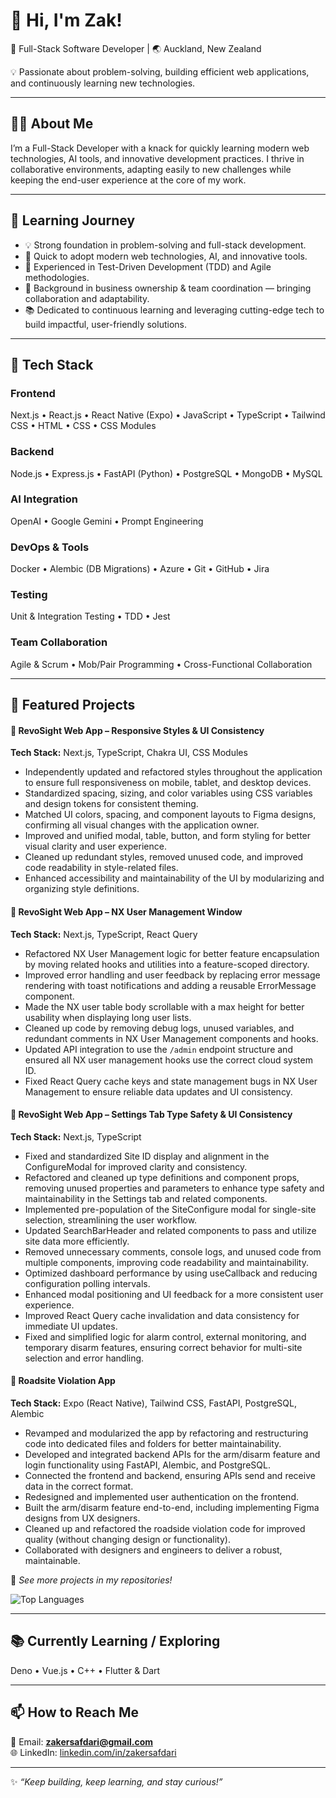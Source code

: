 # 👋 Hi, I'm Zak!
🎯 Full-Stack Software Developer | 🌏 Auckland, New Zealand  

💡 Passionate about problem-solving, building efficient web applications, and continuously learning new technologies.  

---

## 👩‍💻 About Me
I’m a Full-Stack Developer with a knack for quickly learning modern web technologies, AI tools, and innovative development practices. I thrive in collaborative environments, adapting easily to new challenges while keeping the end-user experience at the core of my work.

---

## 🌱 Learning Journey
- 💡 Strong foundation in problem-solving and full-stack development.  
- 🚀 Quick to adopt modern web technologies, AI, and innovative tools.  
- 🧪 Experienced in Test-Driven Development (TDD) and Agile methodologies.  
- 🤝 Background in business ownership & team coordination — bringing collaboration and adaptability.  
- 📚 Dedicated to continuous learning and leveraging cutting-edge tech to build impactful, user-friendly solutions.  

---

## 🔨 Tech Stack

### **Frontend**  
Next.js • React.js • React Native (Expo) • JavaScript • TypeScript • Tailwind CSS • HTML • CSS • CSS Modules  

### **Backend**  
Node.js • Express.js • FastAPI (Python) • PostgreSQL • MongoDB • MySQL  

### **AI Integration**  
OpenAI • Google Gemini • Prompt Engineering  

### **DevOps & Tools**  
Docker • Alembic (DB Migrations) • Azure • Git • GitHub • Jira  

### **Testing**  
Unit & Integration Testing • TDD • Jest  

### **Team Collaboration**  
Agile & Scrum • Mob/Pair Programming • Cross-Functional Collaboration  

---

## 📂 Featured Projects

#### 🚦 **RevoSight Web App – Responsive Styles & UI Consistency**  
**Tech Stack:** Next.js, TypeScript, Chakra UI, CSS Modules

- Independently updated and refactored styles throughout the application to ensure full responsiveness on mobile, tablet, and desktop devices.
- Standardized spacing, sizing, and color variables using CSS variables and design tokens for consistent theming.
- Matched UI colors, spacing, and component layouts to Figma designs, confirming all visual changes with the application owner.
- Improved and unified modal, table, button, and form styling for better visual clarity and user experience.
- Cleaned up redundant styles, removed unused code, and improved code readability in style-related files.
- Enhanced accessibility and maintainability of the UI by modularizing and organizing style definitions.

#### 🚦 **RevoSight Web App – NX User Management Window**  
**Tech Stack:** Next.js, TypeScript, React Query

- Refactored NX User Management logic for better feature encapsulation by moving related hooks and utilities into a feature-scoped directory.
- Improved error handling and user feedback by replacing error message rendering with toast notifications and adding a reusable ErrorMessage component.
- Made the NX user table body scrollable with a max height for better usability when displaying long user lists.
- Cleaned up code by removing debug logs, unused variables, and redundant comments in NX User Management components and hooks.
- Updated API integration to use the `/admin` endpoint structure and ensured all NX user management hooks use the correct cloud system ID.
- Fixed React Query cache keys and state management bugs in NX User Management to ensure reliable data updates and UI consistency.

#### 🚦 **RevoSight Web App – Settings Tab Type Safety & UI Consistency**  
**Tech Stack:** Next.js, TypeScript

- Fixed and standardized Site ID display and alignment in the ConfigureModal for improved clarity and consistency.
- Refactored and cleaned up type definitions and component props, removing unused properties and parameters to enhance type safety and maintainability in the Settings tab and related components.
- Implemented pre-population of the SiteConfigure modal for single-site selection, streamlining the user workflow.
- Updated SearchBarHeader and related components to pass and utilize site data more efficiently.
- Removed unnecessary comments, console logs, and unused code from multiple components, improving code readability and maintainability.
- Optimized dashboard performance by using useCallback and reducing configuration polling intervals.
- Enhanced modal positioning and UI feedback for a more consistent user experience.
- Improved React Query cache invalidation and data consistency for immediate UI updates.
- Fixed and simplified logic for alarm control, external monitoring, and temporary disarm features, ensuring correct behavior for multi-site selection and error handling.

#### 🚦 **Roadsite Violation App**  
**Tech Stack:** Expo (React Native), Tailwind CSS, FastAPI, PostgreSQL, Alembic  

- Revamped and modularized the app by refactoring and restructuring code into dedicated files and folders for better maintainability.  
- Developed and integrated backend APIs for the arm/disarm feature and login functionality using FastAPI, Alembic, and PostgreSQL.  
- Connected the frontend and backend, ensuring APIs send and receive data in the correct format.  
- Redesigned and implemented user authentication on the frontend.  
- Built the arm/disarm feature end-to-end, including implementing Figma designs from UX designers.  
- Cleaned up and refactored the roadside violation code for improved quality (without changing design or functionality).  
- Collaborated with designers and engineers to deliver a robust, maintainable.


📌 *See more projects in my repositories!*  

![Top Languages](https://github-readme-stats.vercel.app/api/top-langs/?username=Safdari10&layout=compact&theme=radical)  

---

## 📚 Currently Learning / Exploring  
Deno • Vue.js • C++ • Flutter & Dart  

---

## 📫 How to Reach Me
📧 Email: **zakersafdari@gmail.com**  
🌐 LinkedIn: [linkedin.com/in/zakersafdari](https://www.linkedin.com/in/zakersafdari)  

---

✨ *“Keep building, keep learning, and stay curious!”*
